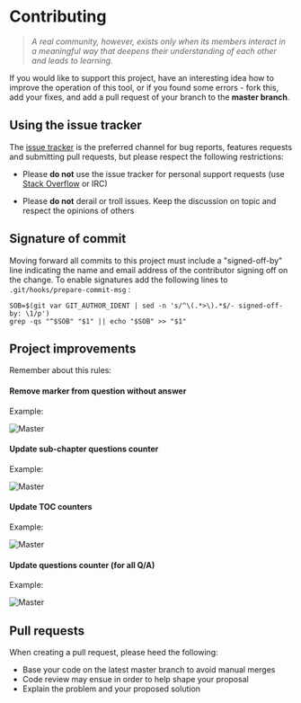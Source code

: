 # Contributing

  > _A real community, however, exists only when its members interact in a meaningful way that deepens their understanding of each other and leads to learning._

If you would like to support this project, have an interesting idea how to improve the operation of this tool, or if you found some errors - fork this, add your fixes, and add a pull request of your branch to the **master branch**.

## Using the issue tracker

The [issue tracker](https://github.com/trimstray/test-your-sysadmin-skills/issues) is
the preferred channel for bug reports, features requests and submitting pull requests, but please respect the following restrictions:

* Please **do not** use the issue tracker for personal support requests (use
  [Stack Overflow](https://stackoverflow.com) or IRC)

* Please **do not** derail or troll issues. Keep the discussion on topic and
  respect the opinions of others

## Signature of commit

Moving forward all commits to this project must include a "signed-off-by" line indicating the name and email address of the contributor signing off on the change. To enable signatures add the following lines to `.git/hooks/prepare-commit-msg` :

```
SOB=$(git var GIT_AUTHOR_IDENT | sed -n 's/^\(.*>\).*$/- signed-off-by: \1/p')
grep -qs "^$SOB" "$1" || echo "$SOB" >> "$1"
```

## Project improvements

Remember about this rules:

#### Remove marker from question without answer

Example:

<p align="left">
    <img src="https://github.com/trimstray/test-your-sysadmin-skills/blob/master/doc/img/question_marker_01.png"
        alt="Master">
</p>

#### Update sub-chapter questions counter

Example:

<p align="left">
    <img src="https://github.com/trimstray/test-your-sysadmin-skills/blob/master/doc/img/sub-chapter_questions_counter_01.png"
        alt="Master">
</p>

#### Update TOC counters

Example:

<p align="left">
    <img src="https://github.com/trimstray/test-your-sysadmin-skills/blob/master/doc/img/toc_questions_counter_01.png"
        alt="Master">
</p>

#### Update questions counter (for all Q/A)

Example:

<p align="left">
    <img src="https://github.com/trimstray/test-your-sysadmin-skills/blob/master/doc/img/questions_counter_01.png"
        alt="Master">
</p>

## Pull requests

When creating a pull request, please heed the following:

- Base your code on the latest master branch to avoid manual merges
- Code review may ensue in order to help shape your proposal
- Explain the problem and your proposed solution
